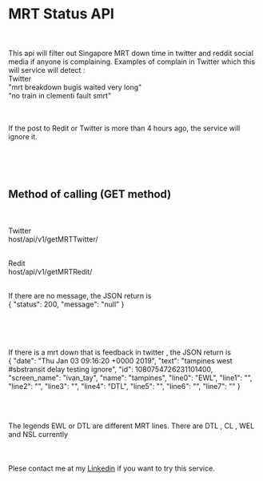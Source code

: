 # MRT Status API
<br><br>
This api will filter out Singapore MRT down time in  twitter and reddit social media if anyone is complaining. Examples of complain in Twitter which this will service will detect :<br>
Twitter <br>
"mrt breakdown bugis waited very long" 
<br>
"no train in clementi fault smrt"

<br><br>
If the post to Redit or Twitter is more than 4 hours ago, the service will ignore it.

<br><br><br>
## Method of calling (GET method)
<br><br>
Twitter<br>
host/api/v1/getMRTTwitter/
<br><br>

Redit <br>
host/api/v1/getMRTRedit/
<br><br>

If there are no message, the JSON return is 
<br>
{
"status": 200,
"message": "null"
}

<br><br><br>

If there is a mrt down that is feedback in twitter , the JSON return is 
<br>
{
"date": "Thu Jan 03 09:16:20 +0000 2019",
"text": "tampines west #sbstransit delay testing ignore",
"id": 1080754726231101400,
"screen_name": "ivan_tay",
"name": "tampines",
"line0": "EWL",
"line1": "",
"line2": "",
"line3": "",
"line4": "DTL",
"line5": "",
"line6": "",
"line7": ""
}

<br><br>

The legends EWL or DTL are different MRT lines. There are DTL , CL , WEL and NSL currently
<br><br><br><br>
Plese contact me at my [Linkedin](https://www.linkedin.com/in/ivantay/) if you want to try this service.

